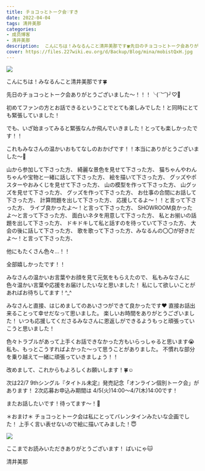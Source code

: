 ```yaml
---
title: チョコっとトーク会♡すき
date: 2022-04-04
tags: 清井美那
categories: 
- 成员博客
- 清井美那
description:  こんにちは！みなるんこと清井美那です🍀先日のチョコっとトーク会ありがとうございました〜！！！╰(*´︶`*)╯♡🍫初めてファンの方とお話できるということでとても楽しみでした！と同時にとても緊張していました...
cover: https://files.227wiki.eu.org/d/Backup/Blog/mina/mobistQxH.jpg 
---
```

![](https://files.227wiki.eu.org/d/Backup/Blog/mina/mobistQxH.jpg )

こんにちは！みなるんこと清井美那です🍀

先日のチョコっとトーク会ありがとうございました〜！！！╰(*´︶`*)╯♡🍫

初めてファンの方とお話できるということでとても楽しみでした！と同時にとても緊張していました！

でも、いざ始まってみると緊張なんか飛んでいきました！とっても楽しかったです！！

これもみなさんの温かいおもてなしのおかげです！！本当にありがとうございました〜🥰

山から参加して下さった方、
綺麗な景色を見せて下さった方、
猫ちゃんやわんちゃんや宝物と一緒に話して下さった方、
絵を描いて下さった方、
グッズやポスターやおみくじを見せて下さった方、
山の模型を作って下さった方、
山グッズを見せて下さった方、
グッズを作って下さった方、
お仕事の合間にお話して下さった方、
計算問題を出して下さった方、
応援してるよ〜！！と言って下さった方、
ライブ良かったよ〜！と言って下さった方、
SHOWROOM良かったよ〜と言って下さった方、
面白いネタを用意して下さった方、
私とお揃いの話題を出して下さった方、
ドキドキして私と話すのを待っていて下さった方、
大会の後に話して下さった方、
歌を歌って下さった方、みなるんの〇〇が好きだよ〜！と言って下さった方、

他にもたくさん色々…！！

全部嬉しかったです！！

みなさんの温かいお言葉やお顔を見て元気をもらえたので、
私もみなさんに色々温かい言葉や応援をお届けしたいなと思いました！
私にして欲しいことがあればお待ちしてます！^_^

みなさんと直接、はじめましてのあいさつができて良かったです❤️
直接お話出来ることって幸せだなって思いました。
楽しいお時間をありがとうございました！
いつも応援してくださるみなさんに恩返しができるようもっと頑張っていこうと思いました！

色々トラブルがあって上手くお話できなかった方もいらっしゃると思います😭
私も、もっとこうすればよかった〜って思うことがありました。
不慣れな部分を乗り越えて一緒に頑張っていきましょう！！

改めまして、これからもよろしくお願いします！🍀☺️

次は22/7 9thシングル『タイトル未定』発売記念「オンライン個別トーク会」があります！
2次応募お申込み期間は
4/5(火)14:00〜4/7(木)14:00です！

またお話したいです！待ってます〜！🥰

＊おまけ＊
チョコっとトーク会は私にとってバレンタインみたいな企画でした！
上手く言い表せないので絵に描いてみました！😇

![](https://files.227wiki.eu.org/d/Backup/Blog/mina/mob0NaslK.jpg)

ここまでお読みいただきありがとうございます！
ばいにゃ🐱

清井美那


